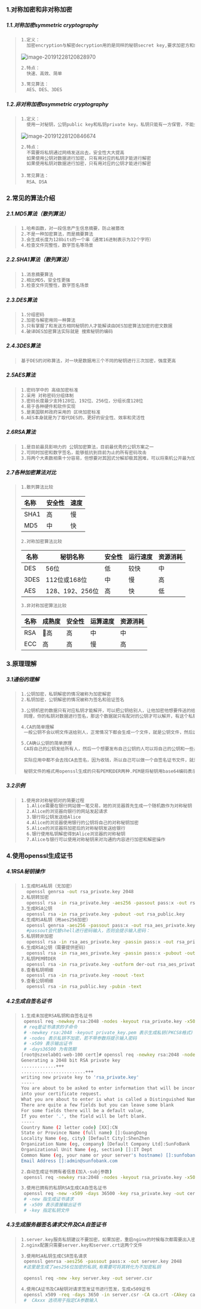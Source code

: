 ### 1.对称加密和非对称加密

##### 1.1.对称加密symmetric cryptography

>```sh
>1.定义：
>	加密encryption与解密decryption用的是同样的秘钥secret key,要求加密方和解密方提前知道秘钥
>```
>
>![image-20191228120828970](C:\Users\Owner\AppData\Roaming\Typora\typora-user-images\image-20191228120828970.png)
>
>```sh
>2.特点：
>	快速、高效、简单
>```
>
>```sh
>3.常见算法：
>	AES、DES、3DES
>```

##### 1.2.非对称加密asymmetric cryptography

>```sh
>1.定义：
>	使用一对秘钥，公钥public key和私钥private key。私钥只能有一方保管，不能外泄，公钥可以发给任何请求他的人
>```
>
>![image-20191228120846674](C:\Users\Owner\AppData\Roaming\Typora\typora-user-images\image-20191228120846674.png)
>
>```sh
>2.特点：
>	不需要将私钥通过网络发送出去，安全性大大提高
>	如果使用公钥对数据进行加密，只有用对应的私钥才能进行解密
>	如果使用私钥对数据进行加密，只有用对应的公钥才能进行解密
>```
>
>```SH
>3.常见算法：
>	RSA、DSA
>```

### 2.常见的算法介绍

##### 2.1.MD5算法（散列算法）

>```sh
>1.哈希函数，对一段信息产生信息摘要，防止被篡改
>2.不是一种加密算法，而是摘要算法
>3.会生成长度为128bits的一个串（通常16进制表示为32个字符）
>4.检查文件完整性，数字签名等场景
>```

##### 2.2.SHA1算法（散列算法）

>```sh
>1.消息摘要算法
>2.相比MD5，安全性更强
>3.检查文件完整性，数字签名场景
>```

##### 2.3.DES算法

>```sh
>1.分组密码
>2.加密与解密用同一种算法
>3.只有掌握了和发送方相同秘钥的人才能解读由DES加密算法加密的密文数据
>4.破译DES加密算法实际就是 搜索秘钥的编码
>```

##### 2.4.3DES算法

>```sh
>基于DES的对称算法，对一块是数据用三个不同的秘钥进行三次加密，强度更高
>```

##### 2.5AES算法

>```sh
>1.密码学中的 高级加密标准
>2.采用 对称密码分组体制
>3.密码长度最少支持128位、192位、256位，分组长度128位
>4.易于各种硬件和软件实现
>5.是美国联邦政府采用的 区块加密标准
>6.AES本身就是为了取代DES的，更好的安全性、效率和灵活性
>```

##### 2.6RSA算法

>```sh
>1.是目前最具影响力的 公钥加密算法，目前最优秀的公钥方案之一
>2.可同时加密和数字签名，能够抵抗到目前为止的所有密码攻击
>3.将两个大素数相乘十分容易，但想要对其因式分解却极其困难，可以将乘机公开最为加密秘钥
>
>```

##### 2.7各种加密算法对比

>```sh
>1.散列算法比较
>```
>
>| 名称 | 安全性 | 速度 |
>| :--- | :----- | :--- |
>| SHA1 | 高     | 慢   |
>| MD5  | 中     | 快   |
>
>```SH
>2.对称加密算法比较
>```
>
>| 名称 | 秘钥名称        | 安全性 | 运行速度 | 资源消耗 |
>| ---- | --------------- | ------ | -------- | -------- |
>| DES  | 56位            | 低     | 较快     | 中       |
>| 3DES | 112位或168位    | 中     | 慢       | 高       |
>| AES  | 128、192、256位 | 高     | 快       | 低       |
>
>```sh
>3.非对称加密算法比较
>```
>
>| 名称 | 成熟度 | 安全性 | 运算速度 | 资源消耗 |
>| ---- | ------ | ------ | -------- | -------- |
>| RSA  | 高     | 高     | 中       | 中       |
>| ECC  | 高     | 高     | 慢       | 高       |

### 3.原理理解

##### 3.1通俗的理解

>```sh
>1.公钥加密，私钥解密的情况被称为加密解密
>2.私钥加密，公钥解密的情况被称为签名和验证签名
>```
>
>```sh
>3.公钥机密的数据只有对应私钥才能解开，可以把公钥给别人，让他加密他想要传送的给你的数据，数据只有到了有私钥   的你这里才能被解开陈该数据，其他人就是得到了，也看不懂内容
>  同理，你的私钥对数据进行签名，那这个数据就只有配对的公钥才可以解开，有这个私钥的只有你，所以配对的公钥解   开了数据，就说明这个数据是你发的，公钥加密和验证签名的目的
>```
>
>```sh
>4.CA的简单理解
>  一般公钥不会以明文传送给别人，正常情况下都会生成一个文件，就是公钥文件，然后这个文件可以交给其他人用于加   密，但是传输公钥文件过程中如果有人将公钥换成了自己的公钥，得到公钥的一方加密数据，他就可以用他的私钥解开   数据，为了解决这个问题，需要一个公正方来做这个事，任何人都可以找他来确认公钥是谁发的，这就是CA
>```
>
>```sh
>5.CA确认公钥的简单原理
>  CA将自己的公钥发给所有人，然后一个想要发布自己公钥的人可以将自己的公钥和一些身份信息发给CA，CA用自己的   秘钥进行加密，也可以成为签名，然后这个包含了你公钥和身份信息的文件就可以称为证书文件了.得到公钥文件的     人，通过CA公钥解密了文件，看到里面的信息就知道是不是哪个你需要用来加密的公钥了
>  
>  实际应用中都不会去找CA去签名，因为收钱，所以自己可以做一个自签名证书文件，就是自己生成一对秘钥，然后再   用自己生成的另一对秘钥对这对秘钥签名，这个只用于真正需要签名证书的人，普通的加密解密数据，直接用公钥私钥   来做就好了
>  
>  秘钥文件的格式用openssl生成的只有PEM和DER两种.PEM是将秘钥用base64编码表示出来的，直接打开可以看到一串   英文字母，DER格式是二进制的秘钥文件，直接打开，你可以看到...什么也看不懂.x509是通用的证书文件格式 定     义，pkcs的一系列标准是指定的存放秘钥的文件标准，你只要知道PEM、DER、X509、PKCS这几种可以互相转化即可
>```

##### 3.2示例

>```sh
>1.使用非对称秘钥对的简要过程
>	1.Alice需要在银行网站做一笔交易，她的浏览器首先生成一个随机数作为对称秘钥
>	2.Alice的浏览器向银行的网站发起请求
>	3.银行将公钥发送给Alice
>	4.Alice的浏览器使用银行的公钥将自己的对称秘钥加密
>	5.Alice的浏览器将加密后的对称秘钥发送给银行
>	6.银行使用私钥解密得到Alice浏览器的对称秘钥
>	7.Alice与银行可以使用对称秘钥来对沟通的内容进行加密和解密操作
>```

### 4.使用openssl生成证书

##### 4.1RSA秘钥操作

>```sh
>1.生成RSA私钥（无加密）
>	openssl genrsa -out rsa_private.key 2048
>2.私钥转加密
>	openssl rsa -in rsa_private.key -aes256 -passout pass:x -out rsa_aes_private.key
>3.生成RSA公钥
>	openssl rsa -in rsa_private.key -pubout -out rsa_public.key
>4.生成RSA私钥（用aes256加密）
> 	openssl genrsa -aes256 -passout pass:x -out rsa_aes_private.key 2048
> 	#passout会代替shell进行密码输入，否则会提示输入密码：
>5.私钥转非加密
>	openssl rsa -in rsa_aes_private.key -passin pass:x -out rsa_private.key
>6.生成RSA公钥（需要提供密码）
>	openssl rsa -in rsa_aes_private.key -passin pass:x -pubout -out rsa_aes_public.key
>7.私钥PEM转DER
>	openssl rsa -in rsa_private.key -outform der-out rsa_aes_private.der
>8.查看私钥明细
>	openssl rsa -in rsa_private.key -noout -text
>9.查看公钥明细
>	openssl rsa -in rsa_public.key -pubin -text
>```

##### 4.2生成自签名证书

>```sh
>1.生成未加密RSA私钥和自签名证书
>  openssl req -newkey rsa:2048 -nodes -keyout rsa_private.key -x509 -days 36500 -out cert.crt
>  # req是证书请求的子命令
>  # -newkey rsa:2048 -keyout private_key.pem 表示生成私钥(PKCS8格式)
>  # -nodes 表示私钥不加密，若不带参数将提示输入密码
>  # -x509 表示输出证书
>  # -days36500 为有效期
>[root@szxelab01-web-100 cert]# openssl req -newkey rsa:2048 -nodes -keyout rsa_private.key -x509 -days 36500 -out cert.crt
>Generating a 2048 bit RSA private key
>.............+++
>........................+++
>writing new private key to 'rsa_private.key'
>-----
>You are about to be asked to enter information that will be incorporated
>into your certificate request.
>What you are about to enter is what is called a Distinguished Name or a DN.
>There are quite a few fields but you can leave some blank
>For some fields there will be a default value,
>If you enter '.', the field will be left blank.
>-----
>Country Name (2 letter code) [XX]:CN
>State or Province Name (full name) []:GuangDong
>Locality Name (eg, city) [Default City]:ShenZhen
>Organization Name (eg, company) [Default Company Ltd]:SunFoBank
>Organizational Unit Name (eg, section) []:IT Dept
>Common Name (eg, your name or your server's hostname) []:sunfobank.com
>Email Address []:admin@sunfobank.com
>```
>
>```sh
>2.自动生成证书拥有者信息(加入-subj参数)
>  openssl req -newkey rsa:2048 -nodes -keyout rsa_private.key -x509 -days 36500 -out cert.crt -subj "/C=CN/ST=GuangDong/L=ShenZhen/O=SunFoBank/OU=IT Dept/CN=sunfobank.com/emailAddress=admin@sunfobank.com"
>```
>
>```sh
>3.使用已拥有的私钥RSA生成CA自签名证书
>  openssl req -new -x509 -days 36500 -key rsa_private.key -out cert.crt
>  # -new 指生成证书请求
>  # -x509 表示直接输出证书
>  # -key 指定私钥文件
>```

##### 4.3生成服务器签名请求文件及CA自签证书

>```sh
>1.server.key服务私钥建议不要加密，如果加密，重启nginx的时候每次都需要出入密码才可以启动nginx，影响效率
>2.nginx配置只需要server.key和server.crt这两个文件
>```
>
>```sh
>3.使用RSA私钥生成CSR签名请求
>  openssl genrsa -aes256 -passout pass:x -out server.key 2048 
>  #这里是生成了aes256位加密的私钥,有需要可将其转化为不加密私钥
>  
>  openssl req -new -key server.key -out server.csr
>```
>
>```sh
>4.使用CA证书及CA秘钥对请求签发证书进行签发，生成x509证书
>  openssl x509 -req -days 3650 -in server.csr -CA ca.crt -CAkey ca.key -passin pass:111111     -CAcreateserial -out server.crt
>  #  CAxxx 选项用于指定CA参数输入
>```































#####  